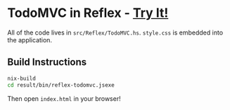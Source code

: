 # TodoMVC in Reflex - [Try It!](http://financial-controller-dolly-10433.bitballoon.com/)

All of the code lives in `src/Reflex/TodoMVC.hs`.
`style.css` is embedded into the application.

## Build Instructions

```bash
nix-build
cd result/bin/reflex-todomvc.jsexe
```

Then open `index.html` in your browser!
